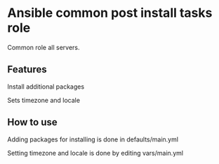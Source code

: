 Ansible common post install tasks role
======================================

Common role all servers.

Features
--------
Install additional packages

Sets timezone and locale

How to use
----------

Adding packages for installing is done in defaults/main.yml

Setting timezone and locale is done by editing vars/main.yml
